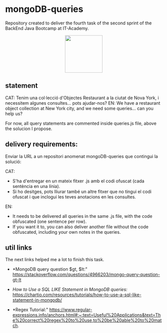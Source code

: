 # mongoDB-queries

Repository created to deliver the fourth task of the second sprint of the BackEnd Java Bootcamp at IT-Academy.
<p align="center">
<img src=https://user-images.githubusercontent.com/72571435/179958350-c8db27b9-ada1-45d3-8ab4-6f2dcd31eb30.png width="120" height="120" />
</p>

## statement
CAT: Tenim una col·lecció d'Objectes Restaurant a la ciutat de Nova York, i necessitem algunes consultes... pots ajudar-nos?
EN: We have a restaurant object collection at New York city, and we need some queries... can you help us?

For now, all query statements are commented inside queries.js file, above the solucion I propose.

## delivery requirements:

Enviar la URL a un repositori anomenat mongoDB-queries que contingui la solució:

CAT: 
- S'ha d'entregar en un mateix fitxer .js amb el codi ofuscat (cada sentència en una línia).
- Si ho desitges, pots lliurar també un altre fitxer que no tingui el codi ofuscat i que inclogui les teves anotacions en les consultes.

EN: 
- It needs to be delivered all queries in the same .js file, with the code obfuscated (one sentence per row).
- If you want it to, you can also deliver another file without the code obfuscated, including your own notes in the queries.

## util links

The next links helped me a lot to finish this task.
- *MongoDB query question $gt, $lt:" https://stackoverflow.com/questions/4966203/mongo-query-question-gt-lt

- *How to Use a SQL LIKE Statement in MongoDB queries:* https://chartio.com/resources/tutorials/how-to-use-a-sql-like-statement-in-mongodb/

- *Regex Tutorial:" https://www.regular-expressions.info/anchors.html#:~:text=Useful%20Applications&text=The%20correct%20regex%20to%20use,to%20be%20able%20to%20match.